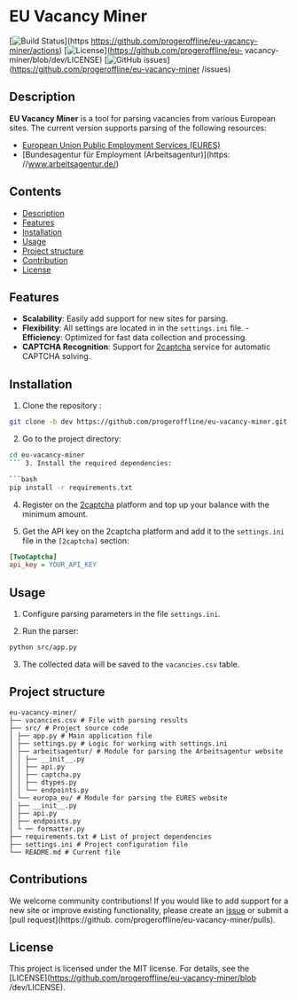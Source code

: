 # EU Vacancy Miner

[![Build Status](https://img.shields.io/github/actions/workflow/status/progeroffline/eu-vacancy-miner/ci.yml?branch=dev&style=for-the-badge)](https https://github.com/progeroffline/eu-vacancy-miner/actions)
[![License](https://img.shields.io/github/license/progeroffline/eu-vacancy-miner?style=for-the-badge)](https://github.com/progeroffline/eu- vacancy-miner/blob/dev/LICENSE)
[![GitHub issues](https://img.shields.io/github/issues/progeroffline/eu-vacancy-miner?style=for-the-badge)](https://github.com/progeroffline/eu-vacancy-miner /issues)

## Description

**EU Vacancy Miner** is a tool for parsing vacancies from various European sites. The current version supports parsing of the following resources:

- [European Union Public Employment Services (EURES)](https://ec.europa.eu/eures/public/en/homepage)
- [Bundesagentur für Employment (Arbeitsagentur)](https: //www.arbeitsagentur.de/)

## Contents

- [Description](#description)
- [Features](#features)
- [Installation](#installation)
- [Usage](#usage)
- [Project structure](#project-structure)
- [Contribution](#contribution)
- [License](#license)

## Features

- **Scalability**: Easily add support for new sites for parsing.
- **Flexibility**: All settings are located in in the `settings.ini` file. - **Efficiency**: Optimized for fast data collection and processing.
- **CAPTCHA Recognition**: Support for [2captcha](https://2captcha.com/) service for automatic CAPTCHA solving.

## Installation

1. Clone the repository :

```bash
git clone -b dev https://github.com/progeroffline/eu-vacancy-miner.git
```

2. Go to the project directory:

````bash
cd eu-vacancy-miner
``` 3. Install the required dependencies:

```bash
pip install -r requirements.txt
````

4. Register on the [2captcha](https://2captcha.com/) platform and top up your balance with the minimum amount.

5. Get the API key on the 2captcha platform and add it to the `settings.ini` file in the `[2captcha]` section:

```ini
[TwoCaptcha]
api_key = YOUR_API_KEY
```

## Usage

1. Configure parsing parameters in the file `settings.ini`.

2. Run the parser:

```bash
python src/app.py
```

3. The collected data will be saved to the `vacancies.csv` table.

## Project structure

```plaintext
eu-vacancy-miner/
├── vacancies.csv # File with parsing results
├── src/ # Project source code
│ ├── app.py # Main application file
│ ├── settings.py # Logic for working with settings.ini
│ ├── arbeitsagentur/ # Module for parsing the Arbeitsagentur website
│ │ ├── __init__.py
│ │ ├── api.py
│ │ ├── captcha.py
│ │ ├── dtypes.py
│ │ └── endpoints.py
│ └── europa_eu/ # Module for parsing the EURES website
│ ├── __init__.py
│ ├── api.py
│ ├── endpoints.py
│ └ ── formatter.py
├── requirements.txt # List of project dependencies
├── settings.ini # Project configuration file
└── README.md # Current file
```

## Contributions

We welcome community contributions! If you would like to add support for a new site or improve existing functionality, please create an [issue](https://github.com/progeroffline/eu-vacancy-miner/issues) or submit a [pull request](https://github. com/progeroffline/eu-vacancy-miner/pulls).

## License

This project is licensed under the MIT license. For details, see the [LICENSE](https://github.com/progeroffline/eu-vacancy-miner/blob /dev/LICENSE).
